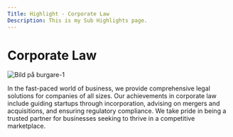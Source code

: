 ```yaml
---
Title: Highlight - Corporate Law
Description: This is my Sub Highlights page.
---
```


# Corporate Law
<div class="responsive-image">
<picture class="responsive-image">
  <source 
    media="(max-width: 799px)" 
    srcset="%base_url%/assets/img/law3.jpg?w=420&h=420&crop-to-fit" 
  />
  <source 
    media="(min-width: 800px)" 
    srcset="%base_url%/assets/img/law3.jpg?w=800&h=600&crop-to-fit" 
  />
  <img 
    src="%base_url%/assets/img/law3.jpg?w=800&h=600&crop-to-fit" 
    alt="Bild på burgare-1"
  />
</picture>
</div>

In the fast-paced world of business, we provide comprehensive legal solutions for companies of all sizes. Our achievements in corporate law include guiding startups through incorporation, advising on mergers and acquisitions, and ensuring regulatory compliance. We take pride in being a trusted partner for businesses seeking to thrive in a competitive marketplace.